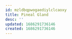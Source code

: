 ```yaml
---
id: mzldbqpwogaediylclcaoxy
title: Pineal Gland
desc: ''
updated: 1686291736146
created: 1686291736146
---
```

